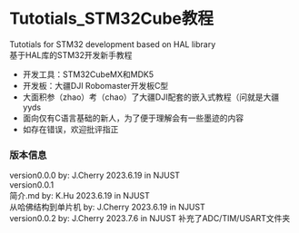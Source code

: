# Tutotials_STM32Cube教程
Tutotials for STM32 development based on HAL library  
基于HAL库的STM32开发新手教程  
- 开发工具：STM32CubeMX和MDK5
- 开发板：大疆DJI Robomaster开发板C型
- 大面积参（zhao）考（chao）了大疆DJI配套的嵌入式教程（问就是大疆yyds
- 面向仅有C语言基础的新人，为了便于理解会有一些墨迹的内容
- 如存在错误，欢迎批评指正

### 版本信息
version0.0.0 by: J.Cherry 2023.6.19 in NJUST  
version0.0.1  
    简介.md           by: K.Hu     2023.6.19 in NJUST  
    从哈佛结构到单片机 by: J.Cherry 2023.6.19 in NJUST  
version0.0.2 by: J.Cherry 2023.7.6 in NJUST 
    补充了ADC/TIM/USART文件夹
